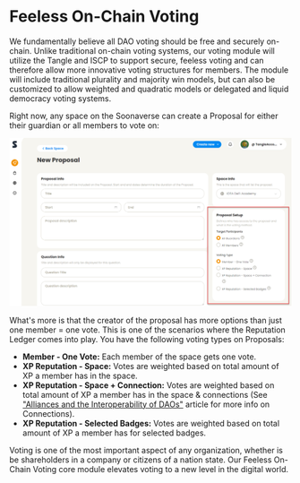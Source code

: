 # Feeless On-Chain Voting

We fundamentally believe all DAO voting should be free and securely on-chain. Unlike traditional on-chain voting systems, our voting module will utilize the Tangle and ISCP to support secure, feeless voting and can therefore allow more innovative voting structures for members. The module will include traditional plurality and majority win models, but can also be customized to allow weighted and quadratic models or delegated and liquid democracy voting systems.

Right now, any space on the Soonaverse can create a Proposal for either their guardian or all members to vote on:

![](<../../.gitbook/assets/image (25) (1) (1) (1).png>)

What's more is that the creator of the proposal has more options than just one member = one vote. This is one of the scenarios where the Reputation Ledger comes into play. You have the following voting types on Proposals:

* **Member - One Vote:** Each member of the space gets one vote.
* **XP Reputation - Space:** Votes are weighted based on total amount of XP a member has in the space.
* **XP Reputation - Space + Connection:** Votes are weighted based on total amount of XP a member has in the space & connections (See ["Alliances and the Interoperability of DAOs"](https://soonlabs.medium.com/alliances-and-the-interoperability-of-daos-73c7c010b037) article for more info on Connections).
* **XP Reputation - Selected Badges:** Votes are weighted based on total amount of XP a member has for selected badges.

Voting is one of the most important aspect of any organization, whether is be shareholders in a company or citizens of a nation state. Our Feeless On-Chain Voting core module elevates voting to a new level in the digital world.
